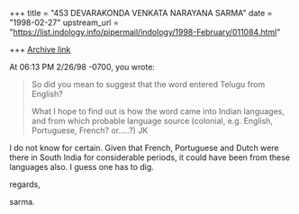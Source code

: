 +++
title = "453 DEVARAKONDA VENKATA NARAYANA SARMA"
date = "1998-02-27"
upstream_url = "https://list.indology.info/pipermail/indology/1998-February/011084.html"

+++
[Archive link](https://list.indology.info/pipermail/indology/1998-February/011084.html)

At 06:13 PM 2/26/98 -0700, you wrote:
>So did you mean to suggest that the word entered Telugu from English?
>
>What I hope to find out is how the word came into Indian languages, and
>from which probable language source (colonial, e.g. English, Portuguese,
>French? or.....?)
>JK

I do not know for certain. Given that French, Portuguese and Dutch were
there in South India for considerable periods, it could have been from
these languages also. I guess one has to dig.

regards,

sarma.



